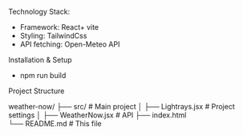 Technology Stack:

- Framework: React+ vite
- Styling: TailwindCss
- API fetching: Open-Meteo API

Installation & Setup

- npm run build

Project Structure

weather-now/
├── src/          # Main  project
│   ├── Lightrays.jsx        # Project settings
│   ├── WeatherNow.jsx       # API
├── index.html                    
└── README.md                # This file
